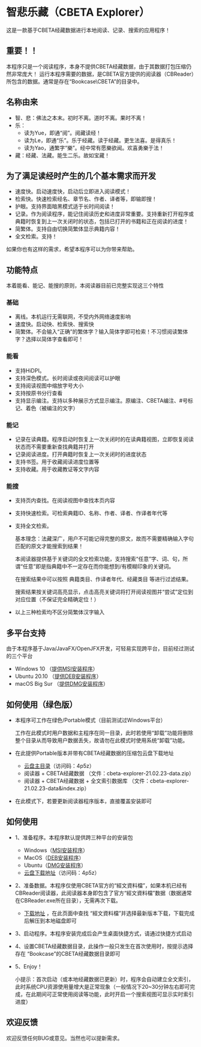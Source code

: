 # 智悲乐藏（CBETA Explorer）

这是一款基于CBETA经藏数据进行本地阅读、记录、搜索的应用程序！

## 重要！！
  本程序只是一个阅读程序，本身不提供CBETA经藏数据，由于其数据打包压缩仍然非常庞大！
  运行本程序需要的数据，是CBETA官方提供的阅读器（CBReader）所包含的数据。通常是存在“Bookcase\CBETA”的目录中。


## 名称由来
+  智、悲：佛法之本末。初时不离。道时不离。果时不离！
+  乐：
   - 读为Yue，即通“阅”。阅藏读经！
   - 读为Le，即通“乐”。乐于经藏。读于经藏。更生法喜。是得真乐！
   - 读为Yao，通繁字“樂”。经中常有愿樂欲闻。欢喜勇樂于法！
+  藏：经藏、法藏。能生二乐。故如宝藏！


## 为了满足读经时产生的几个基本需求而开发
*  速度快。启动速度快，启动后立即进入阅读模式！
*  检索快。快速检索经名、章节名、作者、译者等，即输即搜！
*  护眼。支持界面暗黑模式适于长时间阅读！
*  记录。作为阅读程序，能记住阅读历史和进度非常重要。支持重新打开程序或典籍时恢复到上一次关闭时的状态，包括已打开的书籍和正在阅读的进度！
*  简繁体。支持自由切换简繁体显示典籍内容！
*  全文检索。支持！

如果你也有这样的需求，希望本程序可以为你带来帮助。

## 功能特点
本着能看、能记、能搜的原则，本阅读器目前已完整实现这三个特性

### 基础
* 离线。本机运行无需联网，不受内外网络速度影响
* 速度快。启动快、检索快、搜索快
* 简繁体。不会输入“正确”的繁体字？输入简体字即可检索！不习惯阅读繁体字？选择以简体字查看即可！

### 能看
* 支持HiDPI。
* 支持深色模式。长时阅读或夜间阅读可以护眼
* 支持阅读视图中缩放字号大小
* 支持按原书分行查看
* 支持显示编注。支持以多种展示方式显示编注。原编注、CBETA编注、#号标记、着色（被编注的文字）

### 能记
* 记录在读典籍。程序启动时恢复上一次关闭时的在读典籍视图，立即恢复阅读状态而不需要重新查找典籍并打开
* 记录阅读进度。打开典籍时恢复上一次关闭时的进度状态
* 支持书签。用于收藏阅读进度位置等
* 支持收藏。用于收藏教证等文字内容

### 能搜
* 支持页内查找。在阅读视图中查找本页内容
* 支持快速检索。可检索典籍ID、名称、作者、译者、作译者年代等
* 支持全文检索。

  基本理念：法藏深广，用户不可能记得完整的原文，故而不需要精确输入字句匹配的原文才能搜索到结果！

  本阅读器提供基于关键词的全文检索功能，支持搜索“任意”字、词、句，所谓“任意”即是指典籍中不一定存在而你能想到/有模糊印象的关键词。
  
  在搜索结果中可以按照 典籍类目、作译者年代、经藏类目 等进行过滤结果。

  搜索结果按关键词高亮显示，点击高亮关键词将打开阅读视图并“尝试”定位到对应位置（不保证完全精确定位！）
* 以上三种检索均不区分简繁体汉字输入


## 多平台支持

由于本程序基于Java/JavaFX/OpenJFX开发，可轻易实现跨平台，目前经过测试的三个平台
*  Windows 10 （[提供MSI安装程序](https://github.com/Yuanuo/appxi-cbeta-explorer/releases)）
*  Ubuntu 20.10 （[提供DEB安装程序](https://github.com/Yuanuo/appxi-cbeta-explorer/releases)）
*  macOS Big Sur （[提供DMG安装程序](https://github.com/Yuanuo/appxi-cbeta-explorer/releases)）


## 如何使用（绿色版）

+ 本程序可工作在绿色/Portable模式（目前测试过Windows平台）

    工作在此模式时用户数据和主程序在同一目录，此时若使用“卸载”功能将删除整个目录从而导致用户数据丢失，故请勿在此模式时使用系统“卸载”功能。

+ 在此提供Portable版本并带有CBETA经藏数据的压缩包云盘下载地址
  + [云盘主目录](https://cloud.189.cn/t/nInQ7zyA7zMr#4p5z)（访问码：4p5z）
  + 阅读器 + CBETA经藏数据 （文件：cbeta-explorer-21.02.23-data.zip）
  + 阅读器 + CBETA经藏数据 + 全文索引数据库 （文件：cbeta-explorer-21.02.23-data&index.zip）

+ 在此模式下，若要更新阅读器程序版本，直接覆盖安装即可


## 如何使用

+ 1、准备程序。本程序默认提供跨三种平台的安装包
  + Windows（[MSI安装程序](https://github.com/Yuanuo/appxi-cbeta-explorer/releases)）
  + MacOS（[DEB安装程序](https://github.com/Yuanuo/appxi-cbeta-explorer/releases)）
  + Ubuntu（[DMG安装程序](https://github.com/Yuanuo/appxi-cbeta-explorer/releases)）
  + [云盘下载地址](https://cloud.189.cn/t/nInQ7zyA7zMr#4p5z)（访问码：4p5z）
+ 2、准备数据。本程序仅使用CBETA官方的“經文資料檔”，如果本机已经有CBReader阅读器，此阅读器本身即包含了官方“經文資料檔”数据（数据通常在CBReader.exe所在目录），无需再次下载。
  + [下载地址](http://www.cbeta.org/download/cbreader.htm) ，在此页面中查找 “經文資料檔”并选择最新版本下载，下载完成后解压到本地磁盘即可
+ 3、启动程序。本程序安装完成后会产生桌面快捷方式，请通过快捷方式启动
+ 4、设置CBETA经藏数据目录，此操作一般只发生在首次使用时，按提示选择存在 “Bookcase”的CBETA经藏数据目录即可
+ 5、Enjoy！

  小提示：首次启动（或本地经藏数据已更新）时，程序会自动建立全文索引，此时系统CPU资源使用量增大是正常现象（一般情况下20~30分钟左右即可完成，在此期间可正常使用阅读等功能，此时开启一个搜索视图可显示实时索引进度）


## 欢迎反馈

欢迎反馈任何BUG或意见。当然也可以提新需求。
